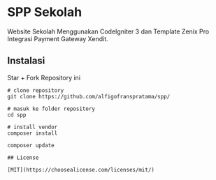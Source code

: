# SPP Sekolah

Website Sekolah Menggunakan CodeIgniter 3 dan Template Zenix Pro Integrasi Payment Gateway Xendit.

## Instalasi

Star + Fork Repository ini

```git
# clone repository
git clone https://github.com/alfigofranspratama/spp/

# masuk ke folder repository
cd spp

# install vendor
composer install

composer update

## License

[MIT](https://choosealicense.com/licenses/mit/)
